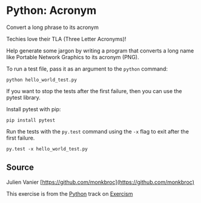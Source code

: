 # Python: Acronym

Convert a long phrase to its acronym

Techies love their TLA (Three Letter Acronyms)!

Help generate some jargon by writing a program that converts a long name
like Portable Network Graphics to its acronym (PNG).


To run a test file, pass it as an argument to the `python` command:

    python hello_world_test.py

If you want to stop the tests after the first failure, then you can use the pytest library.

Install pytest with pip:

    pip install pytest

Run the tests with the `py.test` command using the `-x` flag to exit after the first failure.

    py.test -x hello_world_test.py

## Source

Julien Vanier [https://github.com/monkbroc](https://github.com/monkbroc)

This exercise is from the [Python][python] track on [Exercism][exercism]

[exercism]: http://exercism.io
[python]: http://exercism.io/languages/python



